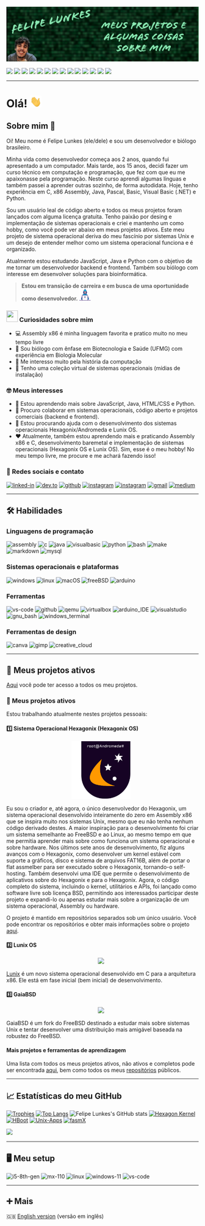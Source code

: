 
[![Header](https://raw.githubusercontent.com/felipenlunkes/felipenlunkes/master/img/header.pt.png "Header")](https://twitter.com/felipeldev/)

![](https://img.shields.io/badge/OS-Linux-informational?style=flat&logo=linux&logoColor=white&color=2bbc8a)
![](https://img.shields.io/badge/OS-FreeBSD-informational?style=flat&logo=freebsd&logoColor=white&color=2bbc8a)
![](https://img.shields.io/badge/OS-macOS-informational?style=flat&logo=macos&logoColor=white&color=2bbc8a)
![](https://img.shields.io/badge/OS-Windows-informational?style=flat&logo=windows&logoColor=white&color=2bbc8a)
![](https://img.shields.io/badge/Code-Make-informational?style=flat&logo=cmake&logoColor=white&color=2bbc8a)
![](https://img.shields.io/badge/Code-Assembly-informational?style=flat&logo=assembly&logoColor=white&color=2bbc8a)
![](https://img.shields.io/badge/Code-C-informational?style=flat&logo=c&logoColor=white&color=2bbc8a)
![](https://img.shields.io/badge/Code-Java-informational?style=flat&logo=java&logoColor=white&color=2bbc8a)
![](https://img.shields.io/badge/Code-VisualBasic-informational?style=flat&logo=.net&logoColor=white&color=2bbc8a)
![](https://img.shields.io/badge/Code-Python-informational?style=flat&logo=python&logoColor=white&color=2bbc8a)
![](https://img.shields.io/badge/Code-Markdown-informational?style=flat&logo=markdown&logoColor=white&color=2bbc8a)
![](https://img.shields.io/badge/Code-MySQL-informational?style=flat&logo=mysql&logoColor=white&color=2bbc8a)
![](https://img.shields.io/badge/Shell-Bash-informational?style=flat&logo=gnu-bash&logoColor=white&color=2bbc8a)
![](https://img.shields.io/badge/Arduino-Arduino-informational?style=flat&logo=arduino&logoColor=white&color=2bbc8a)

<hr>

# Olá! <img src="https://raw.githubusercontent.com/felipenlunkes/felipenlunkes/master/img/wave.gif" width="30px" height="30px" />

## Sobre mim 💁 

Oi! Meu nome é Felipe Lunkes (ele/dele) e sou um desenvolvedor e biólogo brasileiro.

Minha vida como desenvolvedor começa aos 2 anos, quando fui apresentado a um computador. Mais tarde, aos 15 anos, decidi fazer um curso técnico em computação e programação, que fez com que eu me apaixonasse pela programação. Neste curso aprendi algumas línguas e também passei a aprender outras sozinho, de forma autodidata. Hoje, tenho experiência em C, x86 Assembly, Java, Pascal, Basic, Visual Basic (.NET) e Python.

Sou um usuário leal de código aberto e todos os meus projetos foram lançados com alguma licença gratuita. Tenho paixão por desing e implementação de sistemas operacionais e criei e mantenho um como hobby, como você pode ver abaixo em meus projetos ativos. Este meu projeto de sistema operacional deriva do meu fascínio por sistemas Unix e um desejo de entender melhor como um sistema operacional funciona e é organizado.

Atualmente estou estudando JavaScript, Java e Python com o objetivo de me tornar um desenvolvedor backend e frontend. Também sou biólogo com interesse em desenvolver soluções para bioinformática.

> **Estou em transição de carreira e em busca de uma oportunidade como desenvolvedor.** <img src="https://raw.githubusercontent.com/felipenlunkes/felipenlunkes/master/img/Developer.gif" width="30px" height="30px" />

### <img src="https://c.tenor.com/GocCvG7hs78AAAAi/rocket-joypixels.gif" width="30px" height="30px" /> Curiosidades sobre mim

* 💻 Assembly x86 é minha linguagem favorita e pratico muito no meu tempo livre
* 🧬 Sou biólogo com ênfase em Biotecnologia e Saúde (UFMG) com experiência em Biologia Molecular
* 📕 Me interesso muito pela história da computação
* 📀 Tenho uma coleção virtual de sistemas operacionais (mídias de instalação)

### 🤓 Meus interesses  

- 🌱 Estou aprendendo mais sobre JavaScript, Java, HTML/CSS e Python.
- 👯 Procuro colaborar em sistemas operacionais, código aberto e projetos comerciais (backend e frontend).
- 🤔 Estou procurando ajuda com o desenvolvimento dos sistemas operacionais Hexagonix/Andromeda e Lunix OS.
- ❤️ Atualmente, também estou aprendendo mais e praticando Assembly x86 e C, desenvolvimento baremetal e implementação de sistemas operacionais (Hexagonix OS e Lunix OS). Sim, esse é o meu hobby! No meu tempo livre, me procure e me achará fazendo isso!

<!--
- 📫 How to reach me: [@felipeldev on Twitter](https://twitter.com/felipeldev), [@dev_lipe on Instagram](https://instagram.com/dev_lipe) or felipemiguel_nery@hotmail.com
-->

### 📱 Redes sociais e contato

[![linked-in](https://img.shields.io/badge/LinkedIn-0077B5?style=for-the-badge&logo=LinkedIn&logoColor=white)](https://www.linkedin.com/in/felipelunkes/)
[![dev.to](https://img.shields.io/badge/Dev.to-0A0A0A?style=for-the-badge&logo=DevdotTo&logoColor=white)](https://dev.to/felipenlunkes)
[![github](https://img.shields.io/badge/GitHub-000000?style=for-the-badge&logo=GitHub&logoColor=white)](https://github.com/felipenlunkes)
[![instagram](https://img.shields.io/badge/Instagram-E4405F?style=for-the-badge&logo=instagram&logoColor=white)](https://www.instagram.com/dev_lipe/)
[![instagram](https://img.shields.io/badge/Twitter-0077B5?style=for-the-badge&logo=Twitter&logoColor=white)](https://www.twitter.com/felipeldev/)
[![gmail](https://img.shields.io/badge/Gmail-D14836?style=for-the-badge&logo=gmail&logoColor=white)](mailto:felipenldev@gmail.com)
[![medium](https://img.shields.io/badge/Medium-12100E?style=for-the-badge&logo=medium&logoColor=white)](https://medium.com/@felipeldev)

<hr>

## 🛠️ Habilidades

### Linguagens de programação

![assembly](https://img.shields.io/badge/Assembly-F57842?style=for-the-badge&logo=assembly&logoColor=white)
![c](https://img.shields.io/badge/C-F5b342?style=for-the-badge&logo=c&logoColor=white)
![java](https://img.shields.io/badge/Java-F54242?style=for-the-badge&logo=java&logoColor=white)
![visualbasic](https://img.shields.io/badge/VisualBasic-5334ED?style=for-the-badge&logo=.net&logoColor=white)
![python](https://img.shields.io/badge/Python-8419D1?style=for-the-badge&logo=python&logoColor=white)
![bash](https://img.shields.io/badge/Shell_Script-118515?style=for-the-badge&logo=gnu-bash&logoColor=white)
![make](https://img.shields.io/badge/Make-0077B5?style=for-the-badge&logo=cmake&logoColor=white)
![markdown](https://img.shields.io/badge/Markdown-000000?style=for-the-badge&logo=markdown&logoColor=white)
![mysql](https://img.shields.io/badge/MySQL-00000F?style=for-the-badge&logo=mysql&logoColor=white)

### Sistemas operacionais e plataformas

![windows](https://img.shields.io/badge/Windows_NT-0078D6?style=for-the-badge&logo=windows&logoColor=white)
![linux](https://img.shields.io/badge/Linux-470137?style=for-the-badge&logo=linux&logoColor=white)
![macOS](https://img.shields.io/badge/macOS-F2621F?style=for-the-badge&logo=macos&logoColor=white)
![freeBSD](https://img.shields.io/badge/freeBSD-DE2218?style=for-the-badge&logo=freebsd&logoColor=white)
![arduino](https://img.shields.io/badge/Arduino-E4405F?style=for-the-badge&logo=arduino&logoColor=white)

### Ferramentas

![vs-code](https://img.shields.io/badge/VS_Code-007ACC?style=for-the-badge&logo=Visual-Studio-Code&logoColor=white)
![github](https://img.shields.io/badge/GitHub-8117EB?style=for-the-badge&logo=github&logoColor=white)
![qemu](https://img.shields.io/badge/Qemu-0A0A0A?style=for-the-badge&logo=qemu&logoColor=white)
![virtualbox](https://img.shields.io/badge/VirtualBox-118515?style=for-the-badge&logo=virtualbox&logoColor=white)
![arduino_IDE](https://img.shields.io/badge/Arduino_IDE-00979D?style=for-the-badge&logo=arduino&logoColor=white)
![visualstudio](https://img.shields.io/badge/Visual_Studio-5C2D91?style=for-the-badge&logo=visual%20studio&logoColor=white)
![gnu_bash](https://img.shields.io/badge/GNU%20Bash-4EAA25?style=for-the-badge&logo=GNU%20Bash&logoColor=white)
![windows_terminal](https://img.shields.io/badge/windows%20terminal-4D4D4D?style=for-the-badge&logo=windows%20terminal&logoColor=white)

### Ferramentas de design

![canva](https://img.shields.io/badge/Canva-F28A22?style=for-the-badge&logo=canva&logoColor=white)
![gimp](https://img.shields.io/badge/Gimp-139176?style=for-the-badge&logo=gimp&logoColor=white)
![creative_cloud](https://img.shields.io/badge/Adobe%20Creative%20Cloud-DA1F26?style=for-the-badge&logo=Adobe%20Creative%20Cloud&logoColor=white)

<hr>

## 💎 Meus projetos ativos

[Aqui](PROJECTS.pt.md) você pode ter acesso a todos os meu projetos.

### 📍 Meus projetos ativos

Estou trabalhando atualmente nestes projetos pessoais:

#### 1️⃣ Sistema Operacional Hexagonix (Hexagonix OS)

<p align='center'>
<a href="https://github.com/hexagonix"><img height="150" src="https://github.com/hexagonix/Doc/blob/main/Img/Hexagonix.png"></a>&nbsp;&nbsp;
</p>

Eu sou o criador e, até agora, o único desenvolvedor do Hexagonix, um sistema operacional desenvolvido inteiramente do zero em Assembly x86 que se inspira muito nos sistemas Unix, mesmo que eu não tenha nenhum código derivado destes. A maior inspiração para o desenvolvimento foi criar um sistema semelhante ao FreeBSD e ao Linux, ao mesmo tempo em que me permitia aprender mais sobre como funciona um sistema operacional e sobre hardware. Nos últimos sete anos de desenvolvimento, fiz alguns avanços com o Hexagonix, como desenvolver um kernel estável com suporte a gráficos, disco e sistema de arquivos FAT16B, além de portar o flat assmelber para ser executado sobre o Hexagonix, tornando-o self-hosting. Também desenvolvi uma IDE que permite o desenvolvimento de aplicativos sobre do Hexagonix e para o Hexagonix. Agora, o código completo do sistema, incluindo o kernel, utilitários e APIs, foi lançado como software livre sob licença BSD, permitindo aos interessados ​​participar deste projeto e expandi-lo ou apenas estudar mais sobre a organização de um sistema operacional, Assembly ou hardware.

O projeto é mantido em repositórios separados sob um único usuário. Você pode encontrar os repositórios e obter mais informações sobre o projeto [aqui](https://github.com/hexagonix/).

#### 2️⃣ Lunix OS

<p align='center'>
<a href="https://github.com/felipenlunkes/lunix"><img height="100" src="https://github.com/felipenlunkes/lunix/blob/main/Doc/header.gif"></a>&nbsp;&nbsp;
</p>

[Lunix](http://github.com/felipenlunkes/lunix) é um novo sistema operacional desenvolvido em C para a arquitetura x86. Ele está em fase inicial (bem inicial) de desenvolvimento.

#### 3️⃣ GaiaBSD

<p align='center'>
<a href="https://github.com/felipenlunkes/GaiaBSD"><img height="150" src="https://github.com/simple-icons/simple-icons/blob/develop/icons/freebsd.svg"></a>&nbsp;&nbsp;
</p>

GaiaBSD é um fork do FreeBSD destinado a estudar mais sobre sistemas Unix e tentar desenvolver uma distribuição mais amigável baseada na robustez do FreeBSD.

#### Mais projetos e ferramentas de aprendizagem

Uma lista com todos os meus projetos ativos, não ativos e completos pode ser encontrada [aqui](PROJECTS.pt.md), bem como todos os meus [repositórios](https://github.com/felipenlunkes?tab=repositories) públicos.

<hr>

## 📈 Estatísticas do meu GitHub 

[![Trophies](https://github-profile-trophy.vercel.app/?username=felipenlunkes&row=1&column=6&margin-h=8&theme=darkhub&count_private=true&margin-w=15&no-frame=true)](https://github.com/felipenlunkes)
[![Top Langs](https://github-readme-stats.vercel.app/api/top-langs/?username=felipenlunkes&theme=dark&layout=compact)](https://github.com/felipenlunkes)
![Felipe Lunkes's GitHub stats](https://github-readme-stats.vercel.app/api?username=felipenlunkes&show_icons=true&theme=dark)
[![Hexagon Kernel](https://github-readme-stats.vercel.app/api/pin/?username=Hexagonix&repo=Hexagon&theme=dark)](https://github.com/hexagonix/Hexagon)
[![HBoot](https://github-readme-stats.vercel.app/api/pin/?username=Hexagonix&repo=HBoot&theme=dark)](https://github.com/hexagonix/Hboot)
[![Unix-Apps](https://github-readme-stats.vercel.app/api/pin/?username=Hexagonix&repo=unix-apps&theme=dark)](https://github.com/hexagonix/unix-apps)
[![fasmX](https://github-readme-stats.vercel.app/api/pin/?username=Hexagonix&repo=fasmx&theme=dark)](https://github.com/hexagonix/fasmx)

![](https://komarev.com/ghpvc/?username=felipenlunkes&color=F57842&label=Visitas+ao+perfil&style=for-the-badge)

<hr>

## 🖥️ Meu setup

![i5-8th-gen](https://img.shields.io/badge/Intel-Core_i5_8th-0071C5?style=for-the-badge&logo=intel&logoColor=white)
![mx-110](https://img.shields.io/badge/NVIDIA-MX110-76B900?style=for-the-badge&logo=nvidia&logoColor=white)
![linux](https://img.shields.io/badge/Linux_Ubuntu-470137?style=for-the-badge&logo=linux&logoColor=white)
![windows-11](https://img.shields.io/badge/Windows_11-0078D6?style=for-the-badge&logo=windows&logoColor=white)
![vs-code](https://img.shields.io/badge/VS_Code-007ACC?style=for-the-badge&logo=Visual-Studio-Code&logoColor=white)

<hr>

## ➕️ Mais

🇬🇧 [English version](README.md) (versão em inglês)

